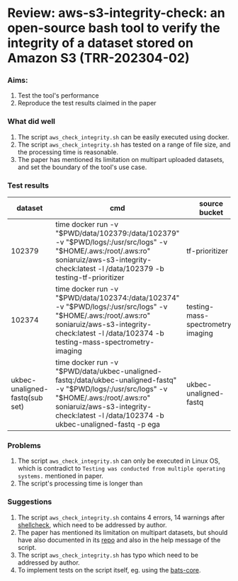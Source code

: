 # Review: aws-s3-integrity-check: an open-source bash tool to verify the integrity of a dataset stored on Amazon S3 (TRR-202304-02)

### Aims:
1. Test the tool's performance
2. Reproduce the test results claimed in the paper

### What did well
1. The script `aws_check_integrity.sh` can be easily executed using docker.
2. The script `aws_check_integrity.sh` has tested on a range of file size, and the processing time is reasonable.
3. The paper has mentioned its limitation on multipart uploaded datasets, and set the boundary of the tool's use case.

### Test results
| dataset                        | cmd                                                                                                                                                                                                                                  | source bucket                     | source size | processing time |
|--------------------------------|--------------------------------------------------------------------------------------------------------------------------------------------------------------------------------------------------------------------------------------|-----------------------------------|-------------|-----------------|
| 102379                         | time docker run -v "$PWD/data/102379:/data/102379" -v "$PWD/logs/:/usr/src/logs" -v "$HOME/.aws:/root/.aws:ro" soniaruiz/aws-s3-integrity-check:latest -l /data/102379 -b testing-tf-prioritizer                                     | tf-prioritizer                    | 3.7MB       | 4.154s          |
| 102374                         | time docker run -v "$PWD/data/102374:/data/102374" -v "$PWD/logs/:/usr/src/logs" -v "$HOME/.aws:/root/.aws:ro" soniaruiz/aws-s3-integrity-check:latest -l /data/102374 -b testing-mass-spectrometry-imaging                          | testing-mass-spectrometry-imaging | 16GB        | 6m34s           |
| ukbec-unaligned-fastq(sub set) | time docker run -v "$PWD/data/ukbec-unaligned-fastq:/data/ukbec-unaligned-fastq" -v "$PWD/logs/:/usr/src/logs" -v "$HOME/.aws:/root/.aws:ro" soniaruiz/aws-s3-integrity-check:latest -l /data/102374 -b ukbec-unaligned-fastq -p ega | ukbec-unaligned-fastq             | 113GB       | 56m20.63s       |

### Problems
1. The script `aws_check_integrity.sh` can only be executed in Linux OS, which is contradict to `Testing was conducted from multiple operating systems.` mentioned in paper.
2. The script's processing time is longer than  


### Suggestions
1. The script `aws_check_integrity.sh` contains 4 errors, 14 warnings after [shellcheck](https://www.shellcheck.net/), which need to be addressed by author.
2. The paper has mentioned its limitation on multipart datasets, but should have also documented in its [repo](https://github.com/SoniaRuiz/aws-s3-integrity-check/) and also in the help message of the script.
3. The script `aws_check_integrity.sh` has typo which need to be addressed by author.
4. To implement tests on the script itself, eg. using the [bats-core](https://github.com/bats-core/bats-core).